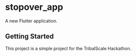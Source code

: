 # stopover_app

A new Flutter application.

## Getting Started

This project is a simple project for the TribalScale Hackathon.